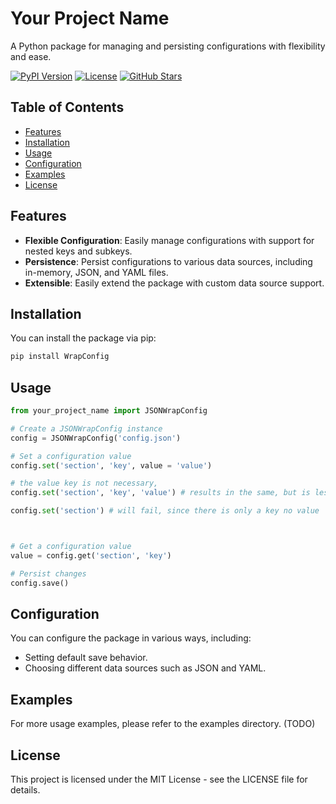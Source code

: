 # Your Project Name

A Python package for managing and persisting configurations with flexibility and ease.

[![PyPI Version](https://img.shields.io/pypi/v/WrapConfig)](https://pypi.org/project/WrapConfig/)
[![License](https://img.shields.io/pypi/l/WrapConfig)](https://github.com/your-username/WrapConfig/blob/main/LICENSE)
[![GitHub Stars](https://img.shields.io/github/stars/JulianKimmig/WrapConfig)](https://github.com/JulianKimmig/WrapConfig/stargazers)

## Table of Contents

- [Features](#features)
- [Installation](#installation)
- [Usage](#usage)
- [Configuration](#configuration)
- [Examples](#examples)
- [License](#license)

## Features

- **Flexible Configuration**: Easily manage configurations with support for nested keys and subkeys.
- **Persistence**: Persist configurations to various data sources, including in-memory, JSON, and YAML files.
- **Extensible**: Easily extend the package with custom data source support.

## Installation

You can install the package via pip:

```bash
pip install WrapConfig
```

## Usage

```python
from your_project_name import JSONWrapConfig

# Create a JSONWrapConfig instance
config = JSONWrapConfig('config.json')

# Set a configuration value
config.set('section', 'key', value = 'value')

# the value key is not necessary,
config.set('section', 'key', 'value') # results in the same, but is less readable

config.set('section') # will fail, since there is only a key no value



# Get a configuration value
value = config.get('section', 'key')

# Persist changes
config.save()
```

## Configuration

You can configure the package in various ways, including:

- Setting default save behavior.
- Choosing different data sources such as JSON and YAML.

## Examples

For more usage examples, please refer to the examples directory.
(TODO)

## License

This project is licensed under the MIT License - see the LICENSE file for details.
